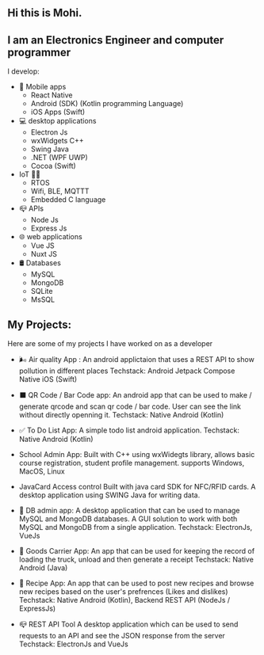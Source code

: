  Hi this is Mohi.
--------------
## I am an Electronics Engineer and computer programmer 

I develop:
- 📱 Mobile apps
  - React Native
  - Android (SDK) (Kotlin programming Language)
  - iOS Apps (Swift)
- 💻 desktop applications 
  - Electron Js 
  - wxWidgets C++
  - Swing Java 
  - .NET (WPF UWP)
  - Cocoa (Swift)
- IoT 📱💡
  - RTOS
  - Wifi, BLE, MQTTT
  - Embedded C language
- 📪 APIs
  - Node Js
  - Express Js 
- 🌐 web applications
  - Vue JS 
  - Nuxt JS
- 🛢 Databases 
  - MySQL 
  - MongoDB
  - SQLite
  - MsSQL
 
 ## My Projects: 
 Here are some of my projects I have worked on as a developer  
 
 - 🌬 Air quality App  :
 An android applictaion that uses a REST API to show pollution in different places
 Techstack: Android Jetpack Compose 
            Native iOS (Swift)
 
 - ⬛️ QR Code / Bar Code app:
 An android app that can be used to make / generate qrcode and scan qr code / bar code. User can see the link without directly openning it. 
 Techstack: Native Android (Kotlin)
 
- ✅ To Do List App:
  A simple todo list android application.
  Techstack: Native Android (Kotlin)

- School Admin App:
  Built with C++ using wxWidegts library, allows basic course registration, student profile management. supports Windows, MacOS, Linux

- JavaCard Access control
  Built with java card SDK for NFC/RFID cards. A desktop application using SWING Java for writing data.

- 👤 DB admin app:
  A desktop application that can be used to manage MySQL and MongoDB databases. A GUI solution to work with both MySQL and MongoDB from a single      application.
  Techstack: ElectronJs, VueJs
  
- 🚛 Goods Carrier App:
  An app that can be used for keeping the record of loading the truck, unload and then generate a receipt 
  Techstack: Native Android (Java)
  
- 🍟 Recipe App:
  An app that can be used to post new recipes and browse new recipes based on the user's prefrences (Likes and dislikes)
  Techstack: Native Android (Kotlin), Backend REST API (NodeJs / ExpressJs)
  
- 📪 REST API Tool 
  A desktop application which can be used to send requests to an API and see the JSON response from the server
  Techstack: ElectronJs and VueJs








<!---
mohi0/mohi0 is a ✨ special ✨ repository because its `README.md` (this file) appears on your GitHub profile.
You can click the Preview link to take a look at your changes.
--->
